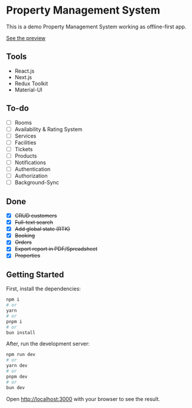 # Property Management System

This is a demo Property Management System working as offline-first app.

[See the preview](https://demo-barkin-pedroramos17.vercel.app/)
## Tools
* React.js
* Next.js
* Redux Toolkit
* Material-UI

## To-do

- [ ] Rooms
- [ ] Availability & Rating System
- [ ] Services
- [ ] Facilities
- [ ] Tickets
- [ ] Products
- [ ] Notifications
- [ ] Authentication
- [ ] Authorization
- [ ] Background-Sync

## Done


- [X] ~~CRUD customers~~
- [X] ~~Full-text search~~
- [X] ~~Add global state (RTK)~~
- [X]  ~~Booking~~
- [X] ~~Orders~~
- [X] ~~Export report in PDF/Spreadsheet~~
- [X] ~~Properties~~

## Getting Started

First, install the dependencies:

```bash
npm i
# or
yarn
# or
pnpm i
# or
bun install
```

After, run the development server:

```bash
npm run dev
# or
yarn dev
# or
pnpm dev
# or
bun dev
```

Open [http://localhost:3000](http://localhost:3000) with your browser to see the result.